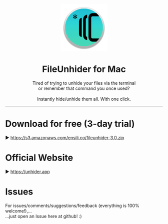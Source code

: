<p align=center>
  <img height="150px" src="https://github.com/enSili-co/fileunhider/raw/main/images/logo.png"/>
</p>
<h1 align=center>FileUnhider for Mac</h1>
<p align=center>
  Tired of trying to unhide your files via the terminal<br>or remember that command you once used?<br><br>Instantly hide/unhide them all. With one click.
</p>


---

# Download for free (3-day trial)

▶︎ https://s3.amazonaws.com/ensili.co/fileunhider-3.0.zip

# Official Website

▶︎ https://unhider.app

# Issues

For issues/comments/suggestions/feedback (everything is 100% welcome!),...    
...just open an Issue here at github! :)
